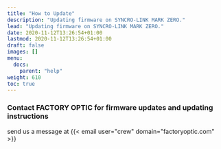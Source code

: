 ```yaml
---
title: "How to Update"
description: "Updating firmware on SYNCRO-LINK MARK ZERO."
lead: "Updating firmware on SYNCRO-LINK MARK ZERO."
date: 2020-11-12T13:26:54+01:00
lastmod: 2020-11-12T13:26:54+01:00
draft: false
images: []
menu:
  docs:
    parent: "help"
weight: 610
toc: true
---
```


### Contact FACTORY OPTIC for firmware updates and updating instructions

send us a message at {{< email user="crew" domain="factoryoptic.com" >}}
